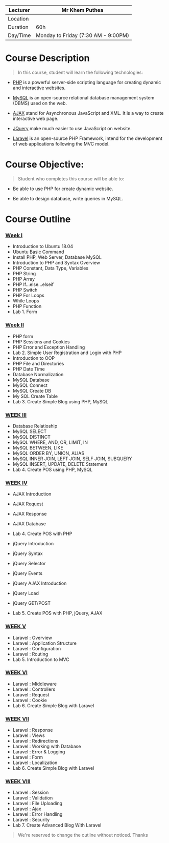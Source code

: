 

| Lecturer   | Mr Khem Puthea  |
|---|---|
| Location   |   |
| Duration   |  60h  |
| Day/Time  | Monday to Friday (7:30 AM - 9:00PM)  |

# Course Description

> In this course, student will learn the following technologies: 

- [PHP](https://www.php.net/) is a powerful server-side scripting language for creating dynamic and interactive websites. 

- [MySQL](https://www.mysql.com/) is an open-source relational database management system (DBMS) used on the web.

- [AJAX](https://www.w3schools.com/xml/ajax_intro.asp) stand for Asynchronous JavaScript and XML. It is a way to create interactive web page.

- [JQuery](https://jquery.com/) make much easier to use JavaScript on website.

- [Laravel](https://laravel.com/) is an open-source PHP Framework, intend for the development of web applications following the MVC model. 


# Course Objective: 

> Student who completes this course will be able to: 

- Be able to use PHP for create dynamic website.

- Be able to design database, write queries in MySQL.




# Course Outline 

### [Week I](/week/week1.md) 

* Introduction to Ubuntu 18.04
* Ubuntu Basic Command
* Install PHP, Web Server, Database MySQL
* Introduction to PHP and Syntax Overview
* PHP Constant, Data Type, Variables
* PHP String
* PHP Array
* PHP If...else...elseif
* PHP Switch
* PHP For Loops
* While Loops
* PHP Function
* Lab 1. Form

### [Week II]()

* PHP form
* PHP Sessions and Cookies
* PHP Error and Exception Handling
* Lab 2. Simple User Registration and Login with PHP
* Introduction to OOP
* PHP File and Directories
* PHP Date Time
* Database Normalization
* MySQL Database
* MySQL Connect
* MySQL Create DB
* My SQL Create Table
* Lab 3. Create Simple Blog using PHP, MySQL 

### [WEEK III]()

* Database Relatioship
* MySQL SELECT
* MySQL DISTINCT
* MySQL WHERE, AND, OR, LIMIT, IN
* MySQL BETWEEN, LIKE
* MySQL ORDER BY, UNION, ALIAS
* MySQL INNER JOIN, LEFT JOIN, SELF JOIN, SUBQUERY
* MySQL  INSERT, UPDATE, DELETE Statement
* Lab 4. Create POS using PHP, MySQL

### [WEEK IV]()

* AJAX Introduction
* AJAX Request
* AJAX Response
* AJAX Database
* Lab 4. Create POS with PHP

* jQuery Introduction
* jQuery Syntax
* jQuery Selector
* jQuery Events 
* jQuery AJAX Introduction
* jQuery Load
* jQuery GET/POST
* Lab 5. Create POS with PHP, jQuery, AJAX

### [WEEK V]()

* Laravel : Overview
* Laravel : Application Structure
* Laravel : Configuration
* Laravel : Routing
* Lab 5. Introduction to MVC

### [WEEK VI]()

* Laravel : Middleware 
* Laravel : Controllers
* Laravel : Request
* Laravel : Cookie
* Lab 6. Create Simple Blog with Laravel

### [WEEK VII]()

* Laravel :  Response 
* Laravel :  Views
* Laravel :  Redirections
* Laravel :  Working with Database
* Laravel :  Error & Logging
* Laravel :  Form
* Laravel :  Localization
* Lab 6. Create Simple Blog with Laravel

### [WEEK VIII]()

* Laravel : Session
* Laravel : Validation
* Laravel : File Uploading
* Laravel : Ajax
* Laravel : Error Handling
* Laravel : Security 
* Lab 7. Create Advanced Blog With Laravel

> We're reserved to change the outline without noticed. Thanks